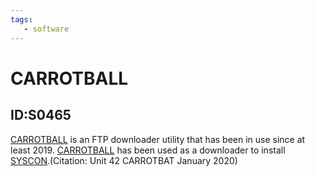```yaml
---
tags:
   - software
---
```

# CARROTBALL
## ID:S0465
[CARROTBALL](software/S0465) is an FTP downloader utility that has been in use since at least 2019. [CARROTBALL](software/S0465) has been used as a downloader to install [SYSCON](software/S0464).(Citation: Unit 42 CARROTBAT January 2020)
